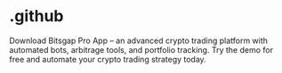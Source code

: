 # .github
Download Bitsgap Pro App – an advanced crypto trading platform with automated bots, arbitrage tools, and portfolio tracking. Try the demo for free and automate your crypto trading strategy today.
